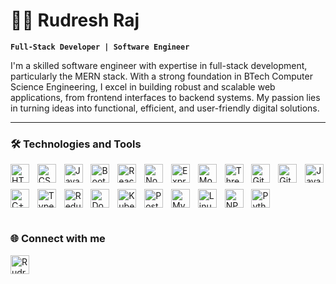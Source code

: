 # 👨‍💻 Rudresh Raj

**`Full-Stack Developer | Software Engineer`**

I'm a skilled software engineer with expertise in full-stack development, particularly the MERN stack. With a strong foundation in BTech Computer Science Engineering, I excel in building robust and scalable web applications, from frontend interfaces to backend systems. My passion lies in turning ideas into functional, efficient, and user-friendly digital solutions.

---

### 🛠️ Technologies and Tools

<div style="display: grid; grid-template-columns: repeat(auto-fit, minmax(30px, 1fr)); gap: 10px;">
    <img alt="HTML5" width="30px" src="https://cdn.jsdelivr.net/gh/devicons/devicon/icons/html5/html5-original.svg" />
    <img alt="CSS3" width="30px" src="https://cdn.jsdelivr.net/gh/devicons/devicon/icons/css3/css3-original.svg" />
    <img alt="JavaScript" width="30px" src="https://cdn.jsdelivr.net/gh/devicons/devicon/icons/javascript/javascript-original.svg" />
    <img alt="Bootstrap" width="30px" src="https://cdn.jsdelivr.net/gh/devicons/devicon/icons/bootstrap/bootstrap-original.svg" />
    <img alt="React" width="30px" src="https://cdn.jsdelivr.net/gh/devicons/devicon/icons/react/react-original.svg" />
    <img alt="Node.js" width="30px" src="https://cdn.jsdelivr.net/gh/devicons/devicon/icons/nodejs/nodejs-original.svg" />
    <img alt="Express" width="30px" src="https://cdn.jsdelivr.net/gh/devicons/devicon/icons/express/express-original.svg" />
    <img alt="MongoDB" width="30px" src="https://cdn.jsdelivr.net/gh/devicons/devicon/icons/mongodb/mongodb-original.svg" />
    <img alt="Three.js" width="30px" src="https://cdn.jsdelivr.net/gh/devicons/devicon/icons/threejs/threejs-original.svg" />
    <img alt="Git" width="30px" src="https://cdn.jsdelivr.net/gh/devicons/devicon/icons/git/git-original.svg" />
    <img alt="GitHub" width="30px" src="https://cdn.jsdelivr.net/gh/devicons/devicon/icons/github/github-original.svg" />
    <img alt="Java" width="30px" src="https://cdn.jsdelivr.net/gh/devicons/devicon/icons/java/java-original.svg" />
    <img alt="C++" width="30px" src="https://cdn.jsdelivr.net/gh/devicons/devicon/icons/cplusplus/cplusplus-original.svg" />
    <img alt="TypeScript" width="30px" src="https://cdn.jsdelivr.net/gh/devicons/devicon/icons/typescript/typescript-original.svg" />
    <img alt="Redux" width="30px" src="https://cdn.jsdelivr.net/gh/devicons/devicon/icons/redux/redux-original.svg" />
    <img alt="Docker" width="30px" src="https://cdn.jsdelivr.net/gh/devicons/devicon/icons/docker/docker-original.svg" />
    <img alt="Kubernetes" width="30px" src="https://cdn.jsdelivr.net/gh/devicons/devicon/icons/kubernetes/kubernetes-plain.svg" />
    <img alt="PostgreSQL" width="30px" src="https://cdn.jsdelivr.net/gh/devicons/devicon/icons/postgresql/postgresql-original.svg" />
    <img alt="MySQL" width="30px" src="https://cdn.jsdelivr.net/gh/devicons/devicon/icons/mysql/mysql-original.svg" />
    <img alt="Linux" width="30px" src="https://cdn.jsdelivr.net/gh/devicons/devicon/icons/linux/linux-original.svg" />
    <img alt="NPM" width="30px" src="https://cdn.jsdelivr.net/gh/devicons/devicon/icons/npm/npm-original-wordmark.svg" />
    <img alt="Python" width="30px" src="https://cdn.jsdelivr.net/gh/devicons/devicon/icons/python/python-original.svg" />
</div>



#

### 🌐 Connect with me

<p align="left">
  <a href="https://www.linkedin.com/in/rudresh-raj-510734229/" target="_blank">
    <img align="center" src="https://cdn.jsdelivr.net/gh/devicons/devicon/icons/linkedin/linkedin-original.svg" alt="Rudresh Raj on LinkedIn" height="30" width="30" />
  </a>
</p>

<!--



-->
